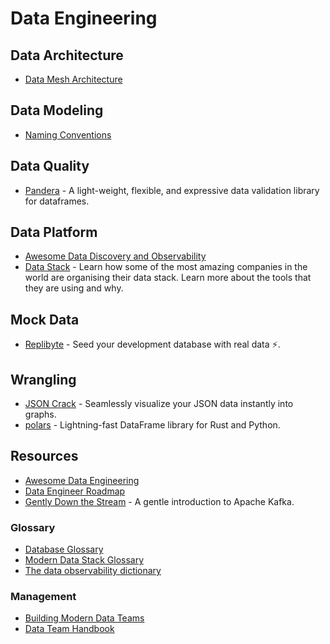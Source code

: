 # Data Engineering

## Data Architecture

- [Data Mesh Architecture](https://www.datamesh-architecture.com/)

## Data Modeling

- [Naming Conventions](https://www.elastic.co/guide/en/beats/devguide/current/event-conventions.html)

## Data Quality

- [Pandera](https://github.com/pandera-dev/pandera) - A light-weight, flexible, and expressive data validation library for dataframes.

## Data Platform

- [Awesome Data Discovery and Observability](https://github.com/opendatadiscovery/awesome-data-catalogs)
- [Data Stack](https://www.moderndatastack.xyz/stacks) - Learn how some of the most amazing companies in the world are organising their data stack. Learn more about the tools that they are using and why.

## Mock Data

- [Replibyte](https://github.com/Qovery/Replibyte) - Seed your development database with real data ⚡️.

## Wrangling

- [JSON Crack](https://jsoncrack.com/) - Seamlessly visualize your JSON data instantly into graphs.
- [polars](https://www.pola.rs/) - Lightning-fast DataFrame library for Rust and Python.

## Resources

- [Awesome Data Engineering](https://awesomedataengineering.com)
- [Data Engineer Roadmap](https://github.com/datastacktv/data-engineer-roadmap)
- [Gently Down the Stream](https://www.gentlydownthe.stream/) - A gentle introduction to Apache Kafka.

### Glossary

- [Database Glossary](https://www.bytebase.com/database-glossary)
- [Modern Data Stack Glossary](https://www.secoda.co/glossary)
- [The data observability dictionary](https://www.bigeye.com/blog/data-observability-dictionary)

### Management

- [Building Modern Data Teams](https://datateams.amplifypartners.com/)
- [Data Team Handbook](https://about.gitlab.com/handbook/business-technology/data-team/)
